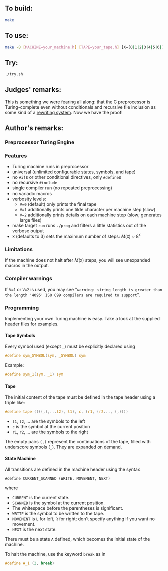 ## To build:

```sh
make
```


## To use:

```sh
make -B [MACHINE=your_machine.h] [TAPE=your_tape.h] [X=[0|1|2|3|4|5|6|7|8|9]] [V=[0|1|2]] run
```


## Try:

```sh
./try.sh
```


## Judges' remarks:

This is something we were fearing all along: that the C preprocessor is Turing-complete
even without conditionals and recursive file inclusion as some kind of a
[rewriting system](https://en.wikipedia.org/wiki/Rewriting). Now we have the proof!


## Author's remarks:

### Preprocessor Turing Engine

### Features

- Turing machine runs in preprocessor
- universal (unlimited configurable states, symbols, and tape)
- no `#if`s or other conditional directives, only `#define`s
- no recursive `#include`
- single compiler run (no repeated preprocessing)
- no variadic macros
- verbosity levels:
  + `V=0` (default) only prints the final tape
  + `V=1` additionally prints one tilde character per machine step (slow)
  + `V=2` additionally prints details on each machine step (slow; generates large files)
- make target `run` runs `./prog` and filters a little statistics out of the verbose output
- `X` (defaults to 3) sets the maximum number of steps: *M*(`X`) ~ 8<sup>`X`</sup>


### Limitations

If the machine does not halt after *M*(`X`) steps, you will see unexpanded
macros in the output.


### Compiler warnings

If `V=1` or `V=2` is used, you may see "`warning: string length is greater than
the length '4095' ISO C99 compilers are required to support`".


### Programming

Implementing your own Turing machine is easy. Take a look at the supplied header
files for examples.


#### Tape Symbols

Every symbol used (except `_`) must be explicitly declared using

```c
#define sym_SYMBOL(sym, _SYMBOL) sym
```

Example:

```c
#define sym_1(sym, _1) sym
```


#### Tape

The initial content of the tape must be defined in the tape header using a
triple like:

```c
#define tape ((((,),...l2), l1), c, (r1, (r2..., (,))))
```

- `l1`, `l2`, ... are the symbols to the left
- `c` is the symbol at the current position
- `r1`, `r2`, ... are the symbols to the right

The empty pairs `(,)` represent the continuations of the tape, filled with
underscore symbols (`_`). They are expanded on demand.


#### State Machine

All transitions are defined in the machine header using the syntax

```
#define CURRENT_SCANNED (WRITE, MOVEMENT, NEXT)
```

where

- `CURRENT` is the current state.
- `SCANNED` is the symbol at the current position.
- The whitespace before the parentheses is significant.
- `WRITE` is the symbol to be written to the tape.
- `MOVEMENT` is `L` for left, `R` for right; don't specify anything if you
want no movement.
- `NEXT` is the next state.

There must be a state `A` defined, which becomes the initial state of the
machine.

To halt the machine, use the keyword `break` as in

```c
#define A_1 (2, break)
```

<!--

    Copyright © 1984-2024 by Landon Curt Noll. All Rights Reserved.

    You are free to share and adapt this file under the terms of this license:

	Creative Commons Attribution-ShareAlike 4.0 International (CC BY-SA 4.0)

    For more information, see:

	https://creativecommons.org/licenses/by-sa/4.0/

-->
